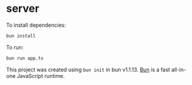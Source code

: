# server

To install dependencies:

```bash
bun install
```

To run:

```bash
bun run app.ts
```

This project was created using `bun init` in bun v1.1.13. [Bun](https://bun.sh) is a fast all-in-one JavaScript runtime.
